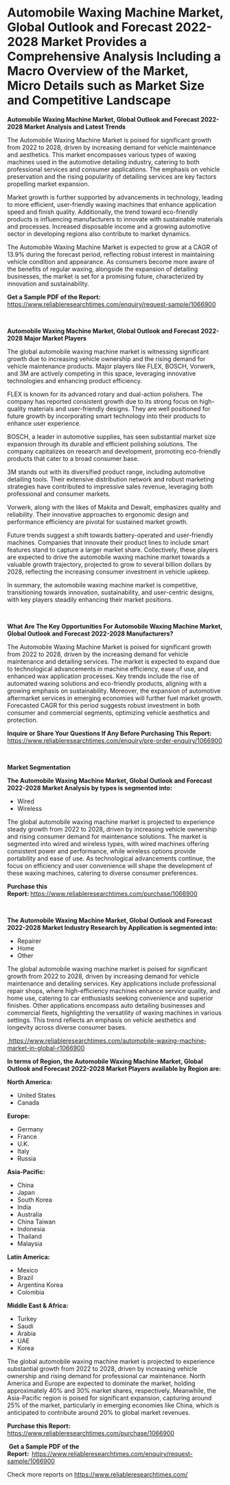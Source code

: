 <p><h1>Automobile Waxing Machine Market, Global Outlook and Forecast 2022-2028 Market Provides a Comprehensive Analysis Including a Macro Overview of the Market, Micro Details such as Market Size and Competitive Landscape</h1></p><p><strong>Automobile Waxing Machine Market, Global Outlook and Forecast 2022-2028 Market Analysis and Latest Trends</strong></p>
<p><p>The Automobile Waxing Machine Market is poised for significant growth from 2022 to 2028, driven by increasing demand for vehicle maintenance and aesthetics. This market encompasses various types of waxing machines used in the automotive detailing industry, catering to both professional services and consumer applications. The emphasis on vehicle preservation and the rising popularity of detailing services are key factors propelling market expansion.</p><p>Market growth is further supported by advancements in technology, leading to more efficient, user-friendly waxing machines that enhance application speed and finish quality. Additionally, the trend toward eco-friendly products is influencing manufacturers to innovate with sustainable materials and processes. Increased disposable income and a growing automotive sector in developing regions also contribute to market dynamics.</p><p>The Automobile Waxing Machine Market is expected to grow at a CAGR of 13.9% during the forecast period, reflecting robust interest in maintaining vehicle condition and appearance. As consumers become more aware of the benefits of regular waxing, alongside the expansion of detailing businesses, the market is set for a promising future, characterized by innovation and sustainability.</p></p>
<p><strong>Get a Sample PDF of the Report:&nbsp;</strong> <a href="https://www.reliableresearchtimes.com/enquiry/request-sample/1066900?utm_campaign=2669&utm_medium=2&utm_source=Github&utm_content=ia&utm_term=21032025&utm_id=automobile-waxing-machine-market-global-outlook-and-forecast-2022-2028">https://www.reliableresearchtimes.com/enquiry/request-sample/1066900</a></p>
<p>&nbsp;</p>
<p><strong>Automobile Waxing Machine Market, Global Outlook and Forecast 2022-2028 Major Market Players</strong></p>
<p><p>The global automobile waxing machine market is witnessing significant growth due to increasing vehicle ownership and the rising demand for vehicle maintenance products. Major players like FLEX, BOSCH, Vorwerk, and 3M are actively competing in this space, leveraging innovative technologies and enhancing product efficiency.</p><p>FLEX is known for its advanced rotary and dual-action polishers. The company has reported consistent growth due to its strong focus on high-quality materials and user-friendly designs. They are well positioned for future growth by incorporating smart technology into their products to enhance user experience.</p><p>BOSCH, a leader in automotive supplies, has seen substantial market size expansion through its durable and efficient polishing solutions. The company capitalizes on research and development, promoting eco-friendly products that cater to a broad consumer base.</p><p>3M stands out with its diversified product range, including automotive detailing tools. Their extensive distribution network and robust marketing strategies have contributed to impressive sales revenue, leveraging both professional and consumer markets.</p><p>Vorwerk, along with the likes of Makita and Dewalt, emphasizes quality and reliability. Their innovative approaches to ergonomic design and performance efficiency are pivotal for sustained market growth.</p><p>Future trends suggest a shift towards battery-operated and user-friendly machines. Companies that innovate their product lines to include smart features stand to capture a larger market share. Collectively, these players are expected to drive the automobile waxing machine market towards a valuable growth trajectory, projected to grow to several billion dollars by 2028, reflecting the increasing consumer investment in vehicle upkeep.</p><p>In summary, the automobile waxing machine market is competitive, transitioning towards innovation, sustainability, and user-centric designs, with key players steadily enhancing their market positions.</p></p>
<p>&nbsp;</p>
<p><strong>What Are The Key Opportunities For Automobile Waxing Machine Market, Global Outlook and Forecast 2022-2028 Manufacturers?</strong></p>
<p><p>The Automobile Waxing Machine Market is poised for significant growth from 2022 to 2028, driven by the increasing demand for vehicle maintenance and detailing services. The market is expected to expand due to technological advancements in machine efficiency, ease of use, and enhanced wax application processes. Key trends include the rise of automated waxing solutions and eco-friendly products, aligning with a growing emphasis on sustainability. Moreover, the expansion of automotive aftermarket services in emerging economies will further fuel market growth. Forecasted CAGR for this period suggests robust investment in both consumer and commercial segments, optimizing vehicle aesthetics and protection.</p></p>
<p><strong>Inquire or Share Your Questions If Any Before Purchasing This Report:</strong> <a href="https://www.reliableresearchtimes.com/enquiry/pre-order-enquiry/1066900?utm_campaign=2669&utm_medium=2&utm_source=Github&utm_content=ia&utm_term=21032025&utm_id=automobile-waxing-machine-market-global-outlook-and-forecast-2022-2028">https://www.reliableresearchtimes.com/enquiry/pre-order-enquiry/1066900</a></p>
<p>&nbsp;</p>
<p><strong>Market Segmentation</strong></p>
<p><strong>The Automobile Waxing Machine Market, Global Outlook and Forecast 2022-2028 Market Analysis by types is segmented into:</strong></p>
<p><ul><li>Wired</li><li>Wireless</li></ul></p>
<p><p>The global automobile waxing machine market is projected to experience steady growth from 2022 to 2028, driven by increasing vehicle ownership and rising consumer demand for maintenance solutions. The market is segmented into wired and wireless types, with wired machines offering consistent power and performance, while wireless options provide portability and ease of use. As technological advancements continue, the focus on efficiency and user convenience will shape the development of these waxing machines, catering to diverse consumer preferences.</p></p>
<p><strong>Purchase this Report:&nbsp;</strong><a href="https://www.reliableresearchtimes.com/purchase/1066900?utm_campaign=2669&utm_medium=2&utm_source=Github&utm_content=ia&utm_term=21032025&utm_id=automobile-waxing-machine-market-global-outlook-and-forecast-2022-2028">https://www.reliableresearchtimes.com/purchase/1066900</a></p>
<p>&nbsp;</p>
<p><strong>The Automobile Waxing Machine Market, Global Outlook and Forecast 2022-2028 Market Industry Research by Application is segmented into:</strong></p>
<p><ul><li>Repairer</li><li>Home</li><li>Other</li></ul></p>
<p><p>The global automobile waxing machine market is poised for significant growth from 2022 to 2028, driven by increasing demand for vehicle maintenance and detailing services. Key applications include professional repair shops, where high-efficiency machines enhance service quality, and home use, catering to car enthusiasts seeking convenience and superior finishes. Other applications encompass auto detailing businesses and commercial fleets, highlighting the versatility of waxing machines in various settings. This trend reflects an emphasis on vehicle aesthetics and longevity across diverse consumer bases.</p></p>
<p><a href="https://www.reliableresearchtimes.com/automobile-waxing-machine-market-in-global-r1066900?utm_campaign=2669&utm_medium=2&utm_source=Github&utm_content=ia&utm_term=21032025&utm_id=automobile-waxing-machine-market-global-outlook-and-forecast-2022-2028">&nbsp;https://www.reliableresearchtimes.com/automobile-waxing-machine-market-in-global-r1066900</a></p>
<p><strong>In terms of Region, the Automobile Waxing Machine Market, Global Outlook and Forecast 2022-2028 Market Players available by Region are:</strong></p>
<p>
    <p> <strong> North America: </strong>
        <ul>
            <li>United States</li>
            <li>Canada</li>
        </ul>
        </p> 
    <p> <strong> Europe: </strong>
        <ul>
            <li>Germany</li>
            <li>France</li>
            <li>U.K.</li>
            <li>Italy</li>
            <li>Russia</li>
        </ul>
        </p> 
    <p> <strong> Asia-Pacific: </strong>
        <ul>
            <li>China</li>
            <li>Japan</li>
            <li>South Korea</li>
            <li>India</li>
            <li>Australia</li>
            <li>China Taiwan</li>
            <li>Indonesia</li>
            <li>Thailand</li>
            <li>Malaysia</li>
        </ul>
        </p> 
    <p> <strong> Latin America: </strong>
        <ul>
            <li>Mexico</li>
            <li>Brazil</li>
            <li>Argentina Korea</li>
            <li>Colombia</li>
        </ul>
        </p> 
    <p> <strong> Middle East & Africa: </strong>
        <ul>
            <li>Turkey</li>
            <li>Saudi</li>
            <li>Arabia</li>
            <li>UAE</li>
            <li>Korea</li>
        </ul>
    </p>
    </p>
<p><p>The global automobile waxing machine market is projected to experience substantial growth from 2022 to 2028, driven by increasing vehicle ownership and rising demand for professional car maintenance. North America and Europe are expected to dominate the market, holding approximately 40% and 30% market shares, respectively. Meanwhile, the Asia-Pacific region is poised for significant expansion, capturing around 25% of the market, particularly in emerging economies like China, which is anticipated to contribute around 20% to global market revenues. </p></p>
<p><strong>Purchase this Report: </strong><a href="https://www.reliableresearchtimes.com/purchase/1066900?utm_campaign=2669&utm_medium=2&utm_source=Github&utm_content=ia&utm_term=21032025&utm_id=automobile-waxing-machine-market-global-outlook-and-forecast-2022-2028">https://www.reliableresearchtimes.com/purchase/1066900</a></p>
<p>&nbsp;<strong>Get a Sample PDF of the Report:&nbsp;&nbsp;</strong><a href="https://www.reliableresearchtimes.com/enquiry/request-sample/1066900?utm_campaign=2669&utm_medium=2&utm_source=Github&utm_content=ia&utm_term=21032025&utm_id=automobile-waxing-machine-market-global-outlook-and-forecast-2022-2028">https://www.reliableresearchtimes.com/enquiry/request-sample/1066900</a></p>
<p><strong></strong></p>
<p>Check more reports on <a href="https://www.reliableresearchtimes.com/?utm_campaign=2669&utm_medium=2&utm_source=Github&utm_content=ia&utm_term=21032025&utm_id=automobile-waxing-machine-market-global-outlook-and-forecast-2022-2028">https://www.reliableresearchtimes.com/</a></p>